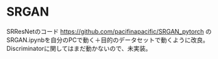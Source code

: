 # SRGAN
SRResNetのコード
https://github.com/pacifinapacific/SRGAN_pytorch
のSRGAN.ipynbを自分のPCで動く＋目的のデータセットで動くように改良。
Discriminatorに関してはまだ動かないので、未実装。
